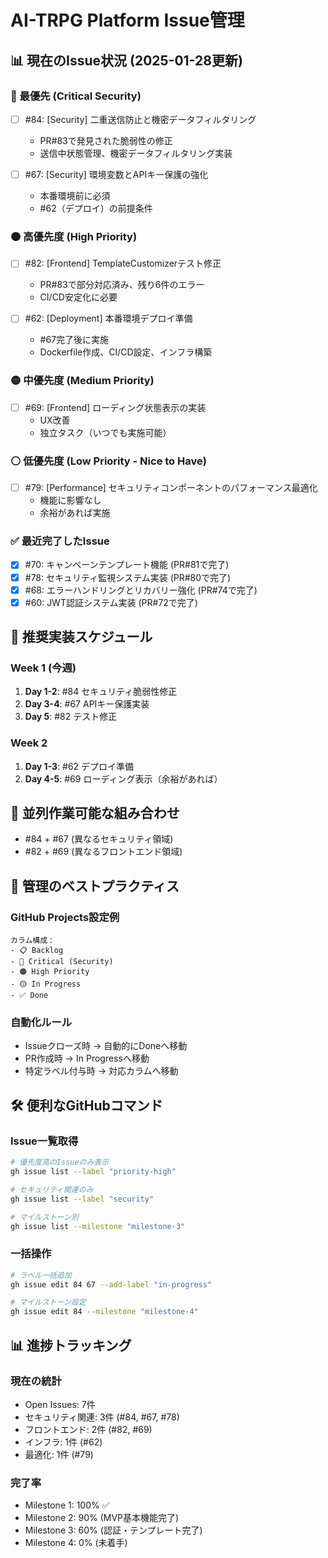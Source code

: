# AI-TRPG Platform Issue管理

## 📊 現在のIssue状況 (2025-01-28更新)

### 🔴 最優先 (Critical Security)
- [ ] #84: [Security] 二重送信防止と機密データフィルタリング
  - PR#83で発見された脆弱性の修正
  - 送信中状態管理、機密データフィルタリング実装
  
- [ ] #67: [Security] 環境変数とAPIキー保護の強化
  - 本番環境前に必須
  - #62（デプロイ）の前提条件

### 🟠 高優先度 (High Priority)  
- [ ] #82: [Frontend] TemplateCustomizerテスト修正
  - PR#83で部分対応済み、残り6件のエラー
  - CI/CD安定化に必要
  
- [ ] #62: [Deployment] 本番環境デプロイ準備
  - #67完了後に実施
  - Dockerfile作成、CI/CD設定、インフラ構築

### 🟡 中優先度 (Medium Priority)
- [ ] #69: [Frontend] ローディング状態表示の実装
  - UX改善
  - 独立タスク（いつでも実施可能）

### ⚪ 低優先度 (Low Priority - Nice to Have)
- [ ] #79: [Performance] セキュリティコンポーネントのパフォーマンス最適化
  - 機能に影響なし
  - 余裕があれば実施

### ✅ 最近完了したIssue
- [x] #70: キャンペーンテンプレート機能 (PR#81で完了)
- [x] #78: セキュリティ監視システム実装 (PR#80で完了)
- [x] #68: エラーハンドリングとリカバリー強化 (PR#74で完了)
- [x] #60: JWT認証システム実装 (PR#72で完了)

## 📅 推奨実装スケジュール

### Week 1 (今週)
1. **Day 1-2**: #84 セキュリティ脆弱性修正
2. **Day 3-4**: #67 APIキー保護実装
3. **Day 5**: #82 テスト修正

### Week 2
1. **Day 1-3**: #62 デプロイ準備
2. **Day 4-5**: #69 ローディング表示（余裕があれば）

## 🔄 並列作業可能な組み合わせ
- #84 + #67 (異なるセキュリティ領域)
- #82 + #69 (異なるフロントエンド領域)

## 📝 管理のベストプラクティス

### GitHub Projects設定例
```
カラム構成：
- 📋 Backlog
- 🔴 Critical (Security)
- 🟠 High Priority
- 🟡 In Progress
- ✅ Done
```

### 自動化ルール
- Issueクローズ時 → 自動的にDoneへ移動
- PR作成時 → In Progressへ移動
- 特定ラベル付与時 → 対応カラムへ移動

## 🛠️ 便利なGitHubコマンド

### Issue一覧取得
```bash
# 優先度高のIssueのみ表示
gh issue list --label "priority-high"

# セキュリティ関連のみ
gh issue list --label "security"

# マイルストーン別
gh issue list --milestone "milestone-3"
```

### 一括操作
```bash
# ラベル一括追加
gh issue edit 84 67 --add-label "in-progress"

# マイルストーン設定
gh issue edit 84 --milestone "milestone-4"
```

## 📊 進捗トラッキング

### 現在の統計
- Open Issues: 7件
- セキュリティ関連: 3件 (#84, #67, #78)
- フロントエンド: 2件 (#82, #69)
- インフラ: 1件 (#62)
- 最適化: 1件 (#79)

### 完了率
- Milestone 1: 100% ✅
- Milestone 2: 90% (MVP基本機能完了)
- Milestone 3: 60% (認証・テンプレート完了)
- Milestone 4: 0% (未着手)